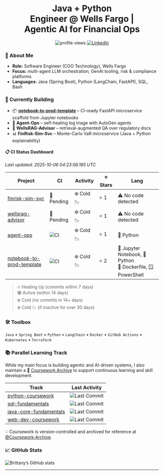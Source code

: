 <!-- headline -->
<h1 align="center">
  Java&nbsp;+&nbsp;Python Engineer&nbsp;@&nbsp;Wells&nbsp;Fargo&nbsp;| Agentic&nbsp;AI&nbsp;for Financial&nbsp;Ops
</h1>

<p align="center">
  <!-- profile views -->
  <img src="https://komarev.com/ghpvc/?username=Br111t&style=flat-square" alt="profile views"/>

  <!-- LinkedIn badge (image = no underline) -->
  <a href="https://www.linkedin.com/in/1blb/">
    <img src="https://img.shields.io/badge/LinkedIn-Connect-0A66C2?style=flat-square&logo=linkedin&logoColor=white" alt="LinkedIn"/>
  </a>
</p>

### 👋 About&nbsp;Me
* **Role:** Software Engineer (COO Technology), Wells Fargo  
* **Focus:** multi-agent LLM orchestration, GenAI tooling, risk & compliance platforms  
* **Languages:** Java (Spring Boot), Python (LangChain, FastAPI), SQL, Bash  
### 🚧 Currently Building
- 📦 **[notebook-to-prod-template](https://github.com/Br111t/notebook-to-prod-template)** – CI-ready FastAPI microservice scaffold from Jupyter notebooks 
- 🧠 **Agent-Ops** – self-healing log triage with AutoGen agents  
- 📄 **WellsRAG-Advisor** – retrieval-augmented QA over regulatory docs  
- 📊 **FinRisk-Sim-Svc** – Monte-Carlo VaR microservice (Java + Python explainability)

#### 📋 CI Status Dashboard
<!-- CI-BADGE-START -->
  _Last updated: 2025-10-06 04:23:06.185 UTC_
  
  | Project | CI | Activity | ⭐ Stars | Lang |
|---------|----|----------|---------|------|
  | [finrisk-sim-svc](https://github.com/Br111t/finrisk-sim-svc) | 🚧 Pending | ❄️ Cold 📉 | ⭐ 1 | ⚠️ No code detected |
| [wellsrag-advisor](https://github.com/Br111t/wellsrag-advisor) | 🚧 Pending | ❄️ Cold 📉 | ⭐ 1 | ⚠️ No code detected |
| [agent-ops](https://github.com/Br111t/agent-ops) | ![CI](https://github.com/Br111t/agent-ops/actions/workflows/ci.yml/badge.svg?branch=main) | ❄️ Cold 📉 | ⭐ 1 | 🐍 Python |
| [notebook-to-prod-template](https://github.com/Br111t/notebook-to-prod-template) | ![CI](https://github.com/Br111t/notebook-to-prod-template/actions/workflows/ci.yml/badge.svg?branch=main) | ❄️ Cold 📉 | ⭐ 2 | 📓 Jupyter Notebook, 🐍 Python<br>🐳 Dockerfile, 🪟 PowerShell |
  <!-- CI-BADGE-END -->

> 🔥 Heating Up (commits within 7 days)  
> 🟢 Active (within 14 days)  
> ❄️ Cold (no commits in 14+ days)  
> ❄️ Cold 📉 (if inactive for over 30 days)   


### 🛠️ Toolbox
`Java` • `Spring Boot` • `Python` • `LangChain` • `Docker` • `GitHub Actions` • `Kubernetes` • `Terraform`


### 📚 Parallel Learning Track

While my main focus is building agentic and AI-driven systems, I also maintain a 📘 [Coursework Archive](https://github.com/Coursework-Archive) to support continuous learning and skill development.

| Track | Last Activity |
|-------|---------------|
| [python-coursework](https://github.com/Coursework-Archive/python-coursework) | ![Last Commit](https://img.shields.io/github/last-commit/Coursework-Archive/python-coursework?label=last%20commit&style=flat-square) |
| [sql-fundamentals](https://github.com/Coursework-Archive/sql-fundamentals) | ![Last Commit](https://img.shields.io/github/last-commit/Coursework-Archive/sql-fundamentals?label=last%20commit&style=flat-square) |
| [java-core-fundamentals](https://github.com/Coursework-Archive/java-core-fundamentals) | ![Last Commit](https://img.shields.io/github/last-commit/Coursework-Archive/java-core-fundamentals?label=last%20commit&style=flat-square) |
| [web-dev-coursework](https://github.com/Coursework-Archive/web-dev-coursework) | ![Last Commit](https://img.shields.io/github/last-commit/Coursework-Archive/web-dev-coursework?label=last%20commit&style=flat-square) |

💡 Coursework is version-controlled and archived for reference at [@Coursework-Archive](https://github.com/Coursework-Archive).



### 📈 GitHub Stats
![Brittany’s GitHub stats](https://github-readme-stats.vercel.app/api?username=Br111t&show_icons=true&hide_border=true)

---


<!--
**Br111t/Br111t** is a ✨ _special_ ✨ repository because its `README.md` (this file) appears on your GitHub profile.

Here are some ideas to get you started:

- 🔭 I’m currently working on ...
- 🌱 I’m currently learning ...
- 👯 I’m looking to collaborate on ...
- 🤔 I’m looking for help with ...
- 💬 Ask me about ...
- 📫 How to reach me: ...
- 😄 Pronouns: ...
- ⚡ Fun fact: ...
-->

